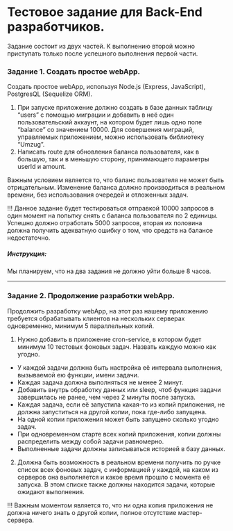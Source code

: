 # Тестовое задание для Back-End разработчиков.

Задание состоит из двух частей. К выполнению второй можно приступать только после успешного выполнения первой части.

### Задание 1. Создать простое webApp.

Создать простое webApp, используя Node.js (Express, JavaScript), PostgresQL (Sequelize ORM).

1. При запуске приложение должно создать в базе данных таблицу “users” с помощью миграции и добавить в неё один пользовательский аккаунт, на котором будет лишь одно поле “balance” со значением 10000. Для совершения миграций, управляемых приложением, можно использовать библиотеку “Umzug”.
2. Написать route для обновления баланса пользователя, как в большую, так и в меньшую сторону, принимающего параметры userId и amount.

Важным условием является то, что баланс пользователя не может быть отрицательным.
Изменение баланса должно производиться в реальном времени, без использования очередей и отложенных задач.

!!! Данное задание будет тестироваться отправкой 10000 запросов в один момент на попытку снять с баланса пользователя по 2 единицы. Успешно должно отработать 5000 запросов, вторая их половина должна получить адекватную ошибку о том, что средств на балансе недостаточно.

##### Инструкция:

Мы планируем, что на два задания не должно уйти больше 8 часов.

---

### Задание 2. Продолжение разработки webApp.

Продолжить разработку webApp, на этот раз нашему приложению требуется обрабатывать клиентов на нескольких серверах одновременно, минимум 5 параллельных копий.

1. Нужно добавить в приложение cron-service, в котором будет минимум 10 тестовых фоновых задач.
   Назвать каждую можно как угодно.

- У каждой задачи должна быть настройка её интервала выполнения, вызываемой ею функции, имени задачи.
- Каждая задача должна выполняться не менее 2 минут.
- Добавить внутрь обработку данных или sleep, чтоб функция задачи завершилась не ранее, чем через 2 минуты после запуска.
- Каждая задача, если её запустила какая-то из копий приложения, не должна запуститься на другой копии, пока где-либо запущена.
- На одной копии приложения может быть запущено сколько угодно задач.
- При одновременном старте всех копий приложения, копии должны распределить между собой задачи равномерно.
- Выполненные задачи должны записываться историей в базу данных.

2.  Должна быть возможность в реальном времени получить по ручке список всех фоновых задач, с информацией у каждой, на каком из серверов она выполняется и какое время прошло с момента её запуска. В этом списке также должны находится задачи, которые ожидают выполнения.

!!! Важным моментом является то, что ни одна копия приложения не должна ничего знать о другой копии, полное отсутствие мастер-сервера.
